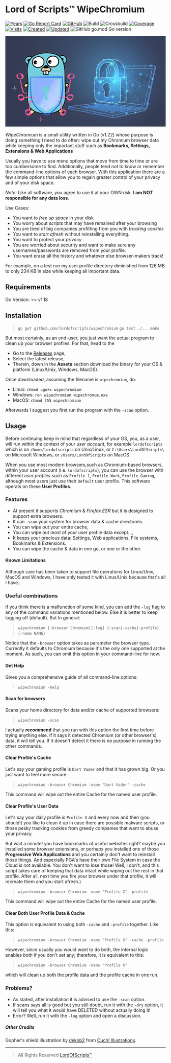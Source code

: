# Lord of Scripts&trade; WipeChromium

[![Years](https://badges.pufler.dev/years/lordofscripts)](https://badges.pufler.dev)
[![Go Report Card](https://goreportcard.com/badge/github.com/lordofscripts/wipechromium?style=flat-square)](https://goreportcard.com/report/github.com/lordofscripts/wipechromium)
[![GitHub](https://img.shields.io/github/license/lordofscripts/wipechromium)](https://github.com/lordofscripts/wipechromium/blob/master/LICENSE)
![Build](https://github.com/lordofscripts/wipechromium/actions/workflows/go.yml/badge.svg)
![Crossbuild](https://github.com/lordofscripts/wipechromium/actions/workflows/crossbuild.yml/badge.svg)
[![Coverage](https://coveralls.io/repos/github/lordofscripts/wipechromium/badge.svg?branch=main)](https://coveralls.io/github/lordofscripts/wipechromium?branch=main)
[![Visits](https://badges.pufler.dev/visits/lordofscripts/wipechromium)](https://badges.pufler.dev)
[![Created](https://badges.pufler.dev/created/lordofscripts/wipechromium)](https://badges.pufler.dev)
[![Updated](https://badges.pufler.dev/updated/lordofscripts/wipechromium)](https://badges.pufler.dev)
![GitHub go.mod Go version](https://img.shields.io/github/go-mod/go-version/lordofscripts/wipechromium)

![Successful](./docs/assets/app_head_wipechromium.png)

*WipeChromium* is a small utility written in Go (v1.22) whose purpose is doing
something I need to do often: wipe out my Chromium browser data while keeping
only the important stuff such as **Bookmarks, Settings, Extensions & Web Applications**

Usually you have to use menu options that move from time to time or are too
cumbersome to find. Additionally, people tend not to know or remember the
command-line options of each browser. With this application there are a few
simple options that allow you to regain greater control of your privacy and of
your disk space.

*Note:* Like all software, you agree to use it at your OWN risk. **I am NOT
responsible for any data loss**.

Use Cases:

* You want to *free up space* in your disk
* You worry about *scripts* that may have remained after your browsing
* You are tired of big companies profitting from you with *tracking cookies*
* You want to *start afresh* without reinstalling everything.
* You want to protect your *privacy*
* You are worried about security and want to make sure any usernames/passwords
  are removed from your profile.
* You want erase all the history and whatever else browser-makers track!

For example, on a test run my user profile directory diminished from 126 MB to
only 234 KB in size while keeping all important data.

## Requirements

Go Version: >= v1.18

## Installation

> `go get github.com/lordofscripts/wipechromium`
> `go test ./...`
> `make`

But most certainly, as an end-user, you just want the actual program to clean up your
browser profiles. For that, head to the

* Go to the [Releases](https://github.com/lordofscripts/wipechromium/releases) page,
* Select the latest release,
* Therein, down in the **Assets** section download the binary for your OS & platform (Linux/Unix,
  Windows, MacOS).

Once downloaded, assuming the filename is `wipechromium`, do:

* Linux: `chmod ugo+x wipechromium`
* Windows: `ren wipechromium wipechromum.exe`
* MacOS: `chmod 755 wipechromium`

Afterwards I suggest you first run the program with the `-scan` option.

## Usage

Before continuing keep in mind that regardless of your OS, you, as a user, will
run within the context of your *user account*, for example `lordofscripts` which
is on `/home/lordofscripts` on Unix/Linux, or `C:\Users\LordOfScripts\` on
Microsoft Windows, or `/Users/LordOfScripts` on MacOS.

When you use most modern browsers,such as Chromium-based browsers, within your
user account (i.e. `lordofscripts`), you can use the browser with different
*user profiles* such as `Profile 1`, `Profile Work`, `Profile Gaming`, although
most users just use their `Default` user profile. This software operats on
these **User Profiles**.

### Features
* At present it supports *Chromium* & *Firefox ESR* but it is designed to support extra browsers.
* It can `-scan` your system for browser data & cache directories.
* You can wipe out your entire cache,
* You can wipe out most of your user profile data except...,
* It keeps your precious data: Settings, Web applications, File systems, Bookmarks & Extensions.
* You can wipe the cache & data in one go, or one or the other.

#### Known Limitations

Although care has been taken to support file operations for Linux/Unix, MacOS
and Windows, I have only tested it with Linux/Unix because that's all I have..


### Useful combinations

If you think there is a malfunction of some kind, you can add the `-log` flag
to any of the command variations mentioned below. Else it is better to keep
logging off (default). But In general:

> `wipechromium [-browser Chromium][-log] {-scan|-cache|-profile} {-name NAME}`

Notice that the `-browser` option takes as parameter the browser type. Currently
it defaults to Chromium because it's the only one supported at the moment. As
such, you can omit this option in your command-line for now.

#### Get Help

Gives you a comprehensive guide of all command-line options:

> `wipechromium -help`

#### Scan for browsers

Scans your home directory for data and/or cache of supported browsers:

> `wipechromium -scan`

I actually **recommend** that you run with this option the first time before
trying anything else. If it says it detected Chromium (or other browser's) data,
it will tell you. If it doesn't detect it there is no purpose in running the
other commands.

#### Clear Profile's Cache

Let's say your gaming profile is `Dart Vader` and that it has grown big. Or you
just want to feel more secure:

> `wipechromium -browser Chromium -name "Dart Vader" -cache`

This command will wipe out the entire Cache for the named user profile.

#### Clear Profile's User Data

Let's say your daily profile is `Profile X` and every now and then (you should!)
you like to clean it up in case there are possible malware scripts, or those
pesky tracking cookies from greedy companies that want to abuse your privacy.

But wait a minute! you have bookmarks of useful websites right? maybe you
installed some browser extensions, or perhaps you installed one of those
**Progressive Web Applications** and you certainly don't want to reinstall those
things. And especially PGA's have their own File System in case the Cloud is not
available. You don't want to lose those! Well, I don't, and this script takes
care of keeping that data intact while wiping out the rest in that profile.
After all, next time you fire your browser under that profile, it will recreate
them and you start afresh.)

> `wipechromium -browser Chromium -name "Profile X" -profile`

This command will wipe out the entire Cache for the named user profile.

#### Clear Both User Profile Data & Cache

This option is equivalent to using both `-cache` and `-profile` together. Like
this:

> `wipechromium -browser Chromium -name "Profile X" -cache -profile`

However, since usually you would want to do both, the internal logic enables
*both* if you don't set any; therefore, it is equivalent to this:

> `wipechromium -browser Chromium -name "Profile X"`

which will clean up both the profile data and the profile cache in one run.

### Problems?

* As stated, after installation it is advised to use the `-scan` option.
* If scans says all is good but you still doubt, run it with the `-dry` option,
  it will tell you what it would have DELETED without actually doing it!
* Error? Well, run it with the `-log` option and open a discussion.


##### Other Credits

Gopher's shield illustration by [dekob2](https://icons8.com/illustrations/author/A7iGlOUD5Neq) from [Ouch! Illustrations](https://icons8.com/illustrations).

-----
> All Rights Reserved [LordOfScripts&trade;](https://allmylinks.com/lordofscripts)


